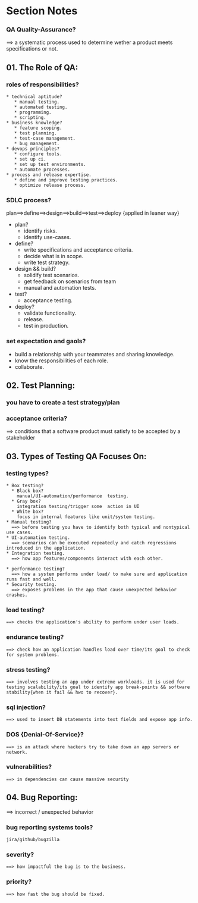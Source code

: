 # Section Notes

### QA Quality-Assurance?

==> a systematic process used to determine wether a product meets specifications or not.

## 01. The Role of QA:

### roles of responsibilities?

    * technical aptitude?
       * manual testing.
       * automated testing.
       * programming.
       * scripting.
    * business knowledge?
       * feature scoping.
       * test planning.
       * test-case management.
       * bug management.
    * devops principles?
       * configure tools.
       * set up ci.
       * set up test environments.
       * automate processes.
    * process and release expertise.
       * define and improve testing practices.
       * optimize release process.

### SDLC process?

plan==>define==>design==>build==>test==>deploy {applied in leaner way}

- plan?
  - identify risks.
  - identify use-cases.
- define?
  - write specifications and acceptance criteria.
  - decide what is in scope.
  - write test strategy.
- design && build?
  - solidify test scenarios.
  - get feedback on scenarios from team
  - manual and automation tests.
- test?
  - acceptance testing.
- deploy?
  - validate functionality.
  - release.
  - test in production.

### set expectation and gaols?

- build a relationship with your teammates and sharing knowledge.
- know the responsibilities of each role.
- collaborate.

## 02. Test Planning:

### you have to create a test strategy/plan

### acceptance criteria?

==> conditions that a software product must satisfy to be accepted by a stakeholder

## 03. Types of Testing QA Focuses On:

### testing types?

    * Box testing?
      * Black box?
        manual/UI-automation/performance  testing.
      * Gray box?
        integration testing/trigger some  action in UI
      * White box?
        focus in internal features like unit/system testing.
    * Manual testing?
      ==> before testing you have to identify both typical and nontypical use cases.
    * UI-automation testing.
      ==> scenarios can be executed repeatedly and catch regressions introduced in the application.
    * Integration testing.
      ==> how app features/components interact with each other.
      
    * performance testing?
      ==> how a system performs under load/ to make sure and application runs fast and well.
    * Security testing.
      ==> exposes problems in the app that cause unexpected behavior crashes.
### load testing?
    ==> checks the application's ability to perform under user loads.
### endurance testing?
    ==> check how an application handles load over time/its goal to check for system problems.
### stress testing?
    ==> involves testing an app under extreme workloads. it is used for testing scalability/its goal to identify app break-points && software stability{when it fail && hwo to recover}.

### sql injection?
    ==> used to insert DB statements into text fields and expose app info.

### DOS {Denial-Of-Service}?
    ==> is an attack where hackers try to take down an app servers or network.

### vulnerabilities?
    ==> in dependencies can cause massive security


## 04. Bug Reporting:
   ==> incorrect / unexpected behavior

###  bug reporting systems tools?
    jira/github/bugzilla

### severity?
    ==> how impactful the bug is to the business.
### priority?
    ==> how fast the bug should be fixed.
    
